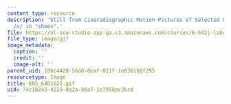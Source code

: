 ```yaml
---
content_type: resource
description: 'Still from Cineradiographic Motion Pictures of Selected Utterances:
  /u/ in "shoes".'
file: https://ol-ocw-studio-app-qa.s3.amazonaws.com/courses/6-542j-laboratory-on-the-physiology-acoustics-and-perception-of-speech-fall-2005/74c1824342290a2a98a71c7058ac2bcd_KNS_6401621.gif
file_type: image/gif
image_metadata:
  caption: ''
  credit: ''
  image-alt: ''
parent_uid: 10bc4420-56a8-8eaf-011f-1e0381b8f295
resourcetype: Image
title: KNS_6401621.gif
uid: 74c18243-4229-0a2a-98a7-1c7058ac2bcd
---
```

